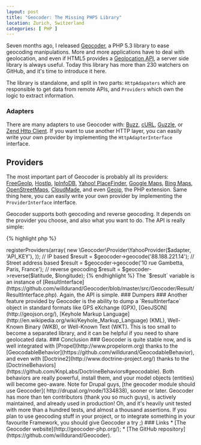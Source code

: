 ```yaml
---
layout: post
title: "Geocoder: The Missing PHP5 Library"
location: Zurich, Switzerland
categories: [ PHP ]
---
```


Seven months ago, I released [Geocoder](https://github.com/willdurand/Geocoder),
a PHP 5.3 library to ease geocoding manipulations. More and more applications
have to deal with geolocation, and even if HTML5 provides a [Geolocation
API](http://www.w3.org/TR/geolocation-API/), a server side library is
always useful. Today this library has more than 230 watchers on GitHub, and it's
time to introduce it here.

The library is standalone, and split in two parts: `HttpAdapaters` which
are responsible to get data from remote APIs, and `Providers` which own the
logic to extract information.

### Adapters ###

There are many adapters to use Geocoder with:
[Buzz](https://github.com/kriswallsmith/Buzz),
[cURL](http://php.net/manual/book.curl.php),
[Guzzle](https://github.com/guzzle/guzzle), or [Zend Http
Client](http://framework.zend.com/manual/en/zend.http.client.html).
If you want to use another HTTP layer, you can easily write your own provider by
implementing the `HttpAdapterInterface` interface.


## Providers ###

The most important part of Geocoder is probably all its providers:
[FreeGeoIp](http://freegeoip.net/static/index.html),
[HostIp](http://www.hostip.info/), [IpInfoDB](http://www.ipinfodb.com/), [Yahoo!
PlaceFinder](http://developer.yahoo.com/geo/placefinder/), [Google
Maps](http://code.google.com/apis/maps/documentation/geocoding/), [Bing
Maps](http://msdn.microsoft.com/en-us/library/ff701715.aspx),
[OpenStreetMaps](http://nominatim.openstreetmap.org/),
[CloudMade](http://developers.cloudmade.com/projects/show/geocoding-http-api),
and even [Geoip](http://php.net/manual/book.geoip.php), the PHP extension.
Same thing here, you can easily write your own provider by implementing the
`ProviderInterface` interface.

Geocoder supports both geocoding and reverse geocoding. It depends on the
provider you choose, and also what you want to do. The API is really simple:

{% highlight php %}
<?php

$geocoder = new \Geocoder\Geocoder();
$adapter  = new \Geocoder\HttpAdapter\BuzzHttpAdapter();

$geocoder->registerProviders(array(
    new \Geocoder\Provider\YahooProvider($adapter, 'API_KEY'),
));

// IP based
$result = $geocoder->geocode('88.188.221.14');

// Street address based
$result = $geocoder->geocode('10 rue Gambetta, Paris, France');

// reverse geocoding
$result = $geocoder->reverse($latitude, $longitude);
{% endhighlight %}

The `$result` variable is an instance of [ResultInterface](https://github.com/willdurand/Geocoder/blob/master/src/Geocoder/Result/ResultInterface.php).
Again, the API is simple.


### Dumpers ###

Another feature provided by Geocoder is the ability to dump a
`ResultInterface` object in standard formats like GPS eXchange (GPX),
[GeoJSON](http://geojson.org/),
[Keyhole Markup Language](http://en.wikipedia.org/wiki/Keyhole_Markup_Language)
(KML), Well-Known Binary (WKB), or Well-Known Text (WKT).
This is too small to become a separated library, and it can be helpful if you need
to share geolocated data.


### Conclusion ###

Geocoder is quite stable now, and is well integrated with
[Propel](http://www.propelorm.org) thanks to the
[GeocodableBehavior](https://github.com/willdurand/GeocodableBehavior), and even
with [Doctrine2](http://www.doctrine-project.org/) thanks to the
[DoctrineBehaviors](https://github.com/KnpLabs/DoctrineBehaviors#geocodable).
Both behaviors are really powerful, install them, and your model objects
(entities) will become geo-aware.
Note for Drupal guys, [the geocoder module should use Geocoder](
http://drupal.org/node/1334838), sooner or later.

Geocoder has more than ten contributors (thank you so much guys), is actively
maintained, and already used in production! Oh, and it's heavily unit tested
with more than a hundred tests, and almost a thousand assertions.

If you plan to use geocoding stuff in your project, or to integrate something
in your favourite Framework, you should give Geocoder a try ;)


### Links

* [The Geocoder website](http://geocoder-php.org/);
* [The GitHub repository](https://github.com/willdurand/Geocoder).
